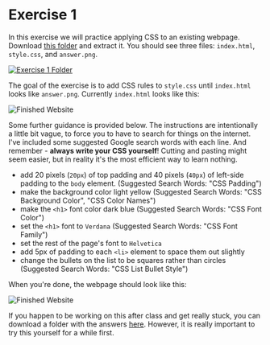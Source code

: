 # Exercise 1
In this exercise we will practice applying CSS to an existing webpage. Download [this folder](examples/exercise1.zip "Week 2 Exercise 1") and extract it. You should see three files: `index.html`, `style.css`, and `answer.png`.  

[![Exercise 1 Folder](img/exercise1.png)](img/exercise1.png "Exercise 1 Folder")

The goal of the exercise is to add CSS rules to `style.css` until `index.html` looks like `answer.png`. Currently `index.html` looks like this:

![Finished Website](img/colleges1.png)

Some further guidance is provided below. The instructions are intentionally a little bit vague, to force you to have to search for things on the internet. I've included some suggested Google search words with each line. And remember - **always write your CSS yourself**! Cutting and pasting might seem easier, but in reality it's the most efficient way to learn nothing.

* add 20 pixels (`20px`) of top padding and 40 pixels (`40px`) of left-side padding to the `body` element. (Suggested Search Words: "CSS Padding")
* make the background color light yellow (Suggested Search Words: "CSS Background Color", "CSS Color Names")
* make the `<h1>` font color dark blue (Suggested Search Words: "CSS Font Color")
* set the `<h1>` font to `Verdana` (Suggested Search Words: "CSS Font Family")
* set the rest of the page's font to `Helvetica`
* add 5px of padding to each `<li>` element to space them out slightly
* change the bullets on the list to be squares rather than circles (Suggested Search Words: "CSS List Bullet Style")

When you're done, the webpage should look like this:

![Finished Website](img/colleges.png)

If you happen to be working on this after class and get really stuck, you can download a folder with the answers [here](examples/exercise1-answers.zip "Week 2 Exercise 1 Answers"). However, it is really important to try this yourself for a while first.